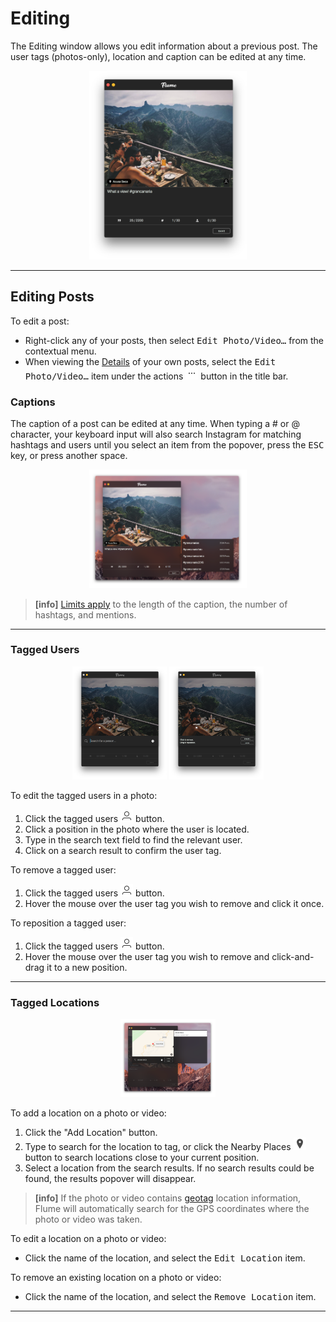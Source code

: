 # Editing

The Editing window allows you edit information about a previous post. The user tags (photos-only), location and caption can be edited at any time.

<p style="text-align: center; margin-top: 1em;"><img src="/views/assets/editing.png" width="50%" height="50%" /></p>

------

## Editing Posts

To edit a post:

- Right-click any of your posts, then select <kbd>Edit Photo/Video…</kbd> from the contextual menu.
- When viewing the [Details](//views/detailview.md) of your own posts, select the <kbd>Edit Photo/Video…</kbd> item under the actions <img src="/views/assets/actions-menu.png" width="20" height="20" /> button in the title bar.


### Captions

The caption of a post can be edited at any time. When typing a # or @ character, your keyboard input will also search Instagram for matching hashtags and users until you select an item from the popover, press the <kbd>ESC</kbd> key, or press another space.

<p style="text-align: center; margin-top: 1em;"><img src="/views/assets/edit-caption.png" width="50%" height="50%" /></p>

> **[info]**
> [Limits apply](//misc/limits.md) to the length of the caption, the number of hashtags, and mentions.

------

### Tagged Users

<p style="text-align: center; margin-top: 1em;"><img src="/views/assets/edit-tagging-1.png" width="30%" height="30%" /> <img src="/views/assets/edit-tagging-2.png" width="30%" height="30%" /></p>

To edit the tagged users in a photo:

1. Click the tagged users <img src="/views/assets/taggedusers.png" width="20" height="20" /> button.
2. Click a position in the photo where the user is located.
3. Type in the search text field to find the relevant user.
4. Click on a search result to confirm the user tag.

To remove a tagged user:

1. Click the tagged users <img src="/views/assets/taggedusers.png" width="20" height="20" /> button.
2. Hover the mouse over the user tag you wish to remove and click it once.

To reposition a tagged user:

1. Click the tagged users <img src="/views/assets/taggedusers.png" width="20" height="20" /> button.
2. Hover the mouse over the user tag you wish to remove and click-and-drag it to a new position.


------

### Tagged Locations

<p style="text-align: center; margin-top: 1em;"><img src="/views/assets/edit-location.png" width="30%" height="30%" /></p>

To add a location on a photo or video:

1. Click the "Add Location" button.
2. Type to search for the location to tag, or click the Nearby Places <img src="/views/assets/nearbyplaces.png" width="20" height="20" /> button to search locations close to your current position.
3. Select a location from the search results. If no search results could be found, the results popover will disappear.

> **[info]**
> If the photo or video contains [geotag](https://en.wikipedia.org/wiki/Geotagging) location information, Flume will automatically search for the GPS coordinates where the photo or video was taken.

To edit a location on a photo or video:

- Click the name of the location, and select the <kbd>Edit Location</kbd> item.

To remove an existing location on a photo or video:

- Click the name of the location, and select the <kbd>Remove Location</kbd> item.

------